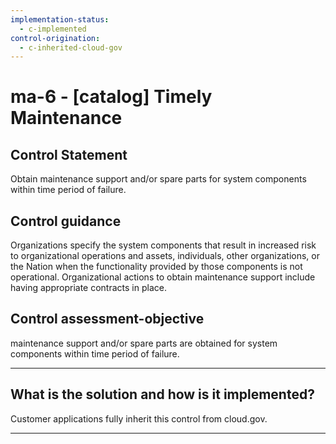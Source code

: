 ```yaml
---
implementation-status:
  - c-implemented
control-origination:
  - c-inherited-cloud-gov
---
```


# ma-6 - \[catalog\] Timely Maintenance

## Control Statement

Obtain maintenance support and/or spare parts for system components within time period of failure.

## Control guidance

Organizations specify the system components that result in increased risk to organizational operations and assets, individuals, other organizations, or the Nation when the functionality provided by those components is not operational. Organizational actions to obtain maintenance support include having appropriate contracts in place.

## Control assessment-objective

maintenance support and/or spare parts are obtained for system components within time period of failure.

______________________________________________________________________

## What is the solution and how is it implemented?

Customer applications fully inherit this control from cloud.gov.

______________________________________________________________________
